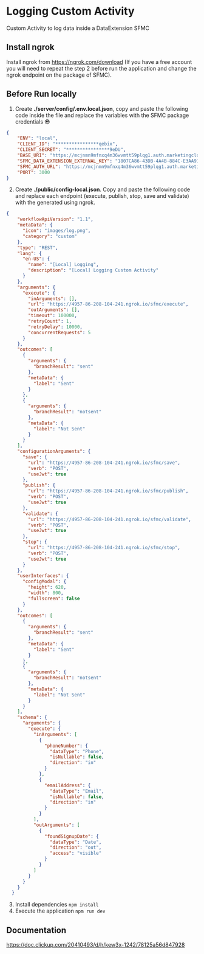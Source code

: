 # Logging Custom Activity
Custom Activity to log data inside a DataExtension SFMC

## Install ngrok

Install ngrok from https://ngrok.com/download (If you have a free account you will need to repeat the step 2 before run the application and change the ngrok endpoint on the package of SFMC). 

## Before Run locally

1. Create **./server/config/.env.local.json**, copy and paste the following code inside the file and replace the variables with the SFMC package credentials 😎

```json
{
    "ENV": "local",
    "CLIENT_ID": "****************qebix",
    "CLIENT_SECRET": "****************9eDU",
    "BASE_URI": "https://mcjnmn9mfnxq4m36wvmtt59plqg1.auth.marketingcloudapis.com/",
    "SFMC_DATA_EXTENSION_EXTERNAL_KEY": "1807CA86-43DB-4A4B-884C-E3AA9183F2CC",
    "SFMC_AUTH_URL": "https://mcjnmn9mfnxq4m36wvmtt59plqg1.auth.marketingcloudapis.com/v2/token",
    "PORT": 3000
}
```

2. Create **./public/config-local.json**. Copy and paste the following code and replace each endpoint (execute, publish, stop, save and validate) with the generated using ngrok. 

```json
{
    "workflowApiVersion": "1.1",
    "metaData": {
      "icon": "images/log.png",
      "category": "custom"
    },
    "type": "REST",
    "lang": {
      "en-US": {
        "name": "[Local] Logging",
        "description": "[Local] Logging Custom Activity"
      }
    },
    "arguments": {
      "execute": {
        "inArguments": [],
        "url": "https://4957-86-208-104-241.ngrok.io/sfmc/execute",
        "outArguments": [],
        "timeout": 100000,
        "retryCount": 1,
        "retryDelay": 10000,
        "concurrentRequests": 5
      }
    },
    "outcomes": [
      {
        "arguments": {
          "branchResult": "sent"
        },
        "metaData": {
          "label": "Sent"
        }
      },
      {
        "arguments": {
          "branchResult": "notsent"
        },
        "metaData": {
          "label": "Not Sent"
        }
      }
    ],
    "configurationArguments": {
      "save": {
        "url": "https://4957-86-208-104-241.ngrok.io/sfmc/save",
        "verb": "POST",
        "useJwt": true
      },
      "publish": {
        "url": "https://4957-86-208-104-241.ngrok.io/sfmc/publish",
        "verb": "POST",
        "useJwt": true
      },
      "validate": {
        "url": "https://4957-86-208-104-241.ngrok.io/sfmc/validate",
        "verb": "POST",
        "useJwt": true
      },
      "stop": {
        "url": "https://4957-86-208-104-241.ngrok.io/sfmc/stop",
        "verb": "POST",
        "useJwt": true
      }
    },
    "userInterfaces": {
      "configModal": {
        "height": 620,
        "width": 800,
        "fullscreen": false
      }
    },
    "outcomes": [
      {
        "arguments": {
          "branchResult": "sent"
        },
        "metaData": {
          "label": "Sent"
        }
      },
      {
        "arguments": {
          "branchResult": "notsent"
        },
        "metaData": {
          "label": "Not Sent"
        }
      }
    ],
    "schema": {
      "arguments": {
        "execute": {
          "inArguments": [
            {
              "phoneNumber": {
                "dataType": "Phone",
                "isNullable": false,
                "direction": "in"
              }
            },
            {
              "emailAddress": {
                "dataType": "Email",
                "isNullable": false,
                "direction": "in"
              }
            }
          ],
          "outArguments": [
            {
              "foundSignupDate": {
                "dataType": "Date",
                "direction": "out",
                "access": "visible"
              }
            }
          ]
        }
      }
    }
  }
```

3. Install dependencies `npm install`
4. Execute the application `npm run dev`

## Documentation

https://doc.clickup.com/20410493/d/h/kew3x-1242/78125a56d847928
